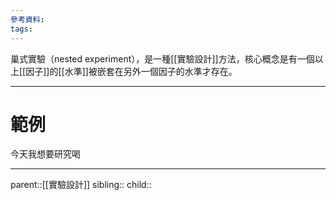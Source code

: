 ```yaml
---
參考資料:
tags:
---
```

巢式實驗（nested experiment），是一種[[實驗設計]]方法，核心概念是有一個以上[[因子]]的[[水準]]被嵌套在另外一個因子的水準才存在。
- - -
# 範例
今天我想要研究喝
- - -
parent::[[實驗設計]]
sibling::
child::